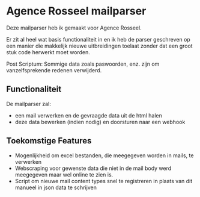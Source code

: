 # Agence Rosseel mailparser
Deze mailparser heb ik gemaakt voor Agence Rosseel.

Er zit al heel wat basis functionaliteit in en ik heb de parser geschreven op een manier die makkelijk nieuwe uitbreidingen toelaat zonder dat een groot stuk code herwerkt moet worden.

Post Scriptum: Sommige data zoals paswoorden, enz. zijn om vanzelfsprekende redenen verwijderd.

## Functionaliteit
De mailparser zal:
 - een mail verwerken en de gevraagde data uit de html halen
 - deze data bewerken (indien nodig) en doorsturen naar een webhook

## Toekomstige Features
 - Mogenlijkheid om excel bestanden, die meegegeven worden in mails, te verwerken
 - Webscraping voor gewenste data die niet in de mail body werd meegegeven maar wel online te zien is.
 - Script om nieuwe mail content types snel te registreren in plaats van dit manueel in json data te schrijven 